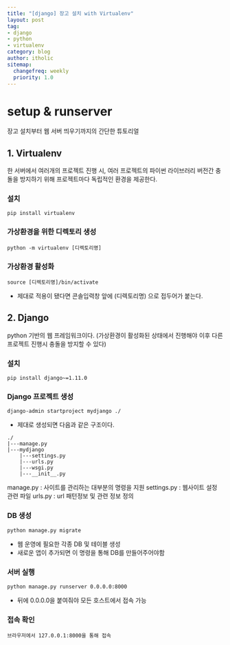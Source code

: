 ```yaml
---
title: "[django] 장고 설치 with Virtualenv"
layout: post
tag:
- django
- python
- virtualenv
category: blog
author: itholic
sitemap:
  changefreq: weekly
  priority: 1.0
---
```


# setup & runserver

장고 설치부터 웹 서버 띄우기까지의 간단한 튜토리얼

## 1. Virtualenv

한 서버에서 여러개의 프로젝트 진행 시, 여러 프로젝트의 파이썬 라이브러리 버전간 충돌을 방지하기 위해 프로젝트마다 독립적인 환경을 제공한다.

### 설치

```
pip install virtualenv
```

### 가상환경을 위한 디렉토리 생성

```
python -m virtualenv [디렉토리명]
```

### 가상환경 활성화

```
source [디렉토리명]/bin/activate
```
- 제대로 적용이 됐다면 콘솔입력창 앞에 (디렉토리명) 으로 접두어가 붙는다.


## 2. Django

python 기반의 웹 프레임워크이다. (가상환경이 활성화된 상태에서 진행해야 이후 다른 프로젝트 진행시 충돌을 방지할 수 있다)

### 설치

```
pip install django~=1.11.0
```

### Django 프로젝트 생성

```
django-admin startproject mydjango ./
```

- 제대로 생성되면 다음과 같은 구조이다.

```
./
|---manage.py
|---mydjango
    |---settings.py
    |---urls.py
    |---wsgi.py
    |---__init__.py
```

manage.py : 사이트를 관리하는 대부분의 명령을 지원
settings.py : 웹사이트 설정 관련 파일
urls.py : url 패턴정보 및 관련 정보 정의


### DB 생성

```
python manage.py migrate
```
- 웹 운영에 필요한 각종 DB 및 테이블 생성
- 새로운 앱이 추가되면 이 명령을 통해 DB를 만들어주어야함


### 서버 실행
```
python manage.py runserver 0.0.0.0:8000
```
- 뒤에 0.0.0.0을 붙여줘야 모든 호스트에서 접속 가능


### 접속 확인
```
브라우저에서 127.0.0.1:8000을 통해 접속
```




